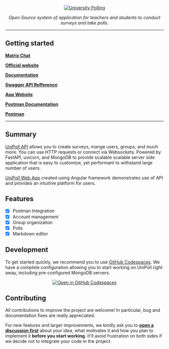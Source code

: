 <p align="center">
  <a href="https://unipoll.cc">
    <img src="https://github.com/unipoll/.github/assets/58354623/d7870753-da60-4b1b-a741-ac996aab612d" alt="University Polling">
  </a>
</p>

<p align="center"><i>Open Source system of application for teachers and students to conduct surveys and take polls.</i></p>

---

## Getting started

[**Matrix Chat**](https://matrix.to/#/#General:matrix.unipoll.cc)

[**Official website**](https://unipoll.cc)

[**Documentation**](https://docs.unipoll.cc) 

[**Swagger API Refference**](https://api.unipoll.cc/docs)

[**App Website**](link)

[**Postman Documentation**](https://documenter.getpostman.com/view/19614303/2s9YJaWiGK)

[**Postman**](https://unipoll.postman.co/)

---

## Summary

[UniPoll API](https://github.com/unipoll/API) allows you to create surveys, mange users, groups, and much more. You can use HTTP requests or connect via Websockets. Powered by FastAPI, uvicorn, and MongoDB to provide scalable scalable server side application that is easy to customize, yet performant to withstand large number of users.

[UniPoll Web App](https://github.com/unipoll/AngularApp) created using Angular framework demonstrates use of API and provides an intuitive platform for users.

## Features

* [X] Postman Integration
* [x] Account management
* [x] Group organizaiton
* [x] Polls
* [x] Markdown editor 

## Development

To get started quickly, we recommend you to use [GitHub Codespaces](https://github.com/features/codespaces). We have a complete configuration allowing you to start working on UniPoll right away, including pre-configured MongoDB servers.

<p align="center">
<a href="https://github.com/codespaces/new"><img src="https://github.com/codespaces/badge.svg" alt="Open in GitHub Codespaces"></a>
</p>

## Contributing

All contributions to improve the project are welcome! In particular, bug and documentation fixes are really appreciated.

For new features and larger improvements, we kindly ask you to [**open a discussion first**](https://github.com/orgs/unipoll/discussions) about your idea, what motivates it and how you plan to implement it **before you start working**. It'll avoid frustration on both sides if we decide not to integrate your code in the project.
